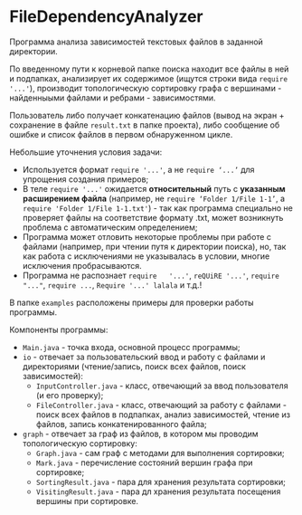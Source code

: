 # FileDependencyAnalyzer

Программа анализа зависимостей текстовых файлов в заданной директории.

По введенному пути к корневой папке поиска находит все файлы в ней и подпапках, анализирует их содержимое (ищутся строки вида `require '...'`), производит топологическую сортировку графа с вершинами - найденныыми файлами и ребрами - зависимостями.

Пользователь либо получает конкатенацию файлов (вывод на экран + сохранение в файле `result.txt` в папке проекта), либо сообщение об ошибке и список файлов в первом обнаруженном цикле.

Небольшие уточнения условия задачи:
- Используется формат `require '...'`, а не `require ‘...’` для упрощения создания примеров;
- В теле `require '...'` ожидается **относительный** путь с **указанным расширением файла** (например, не `require ‘Folder 1/File 1-1’`, а `require 'Folder 1/File 1-1.txt'`) - так как программа специально не проверяет файлы на соответствие формату .txt, может возникнуть проблема с автоматическим определением;
- Программа может отловить некоторые проблемы при работе с файлами (например, при чтении путя к директории поиска), но, так как работа с исключениями не указывалась в условии, многие исключения пробрасываются.
- Программа не распознает `require   '...'`, `reQUiRE '...'`, `require "..."`, `require ...`, `Require '...' lalala` и т.д.!

В папке `examples` расположены примеры для проверки работы программы.

Компоненты программы:
- `Main.java` - точка входа, основной процесс программы;
- `io` - отвечает за пользовательский ввод и работу с файлами и директориями (чтение/запись, поиск всех файлов, поиск зависимостей):
  - `InputController.java` - класс, отвечающий за ввод пользователя (и его проверку);
  - `FileController.java` - класс, отвечающий за работу с файлами - поиск всех файлов в подпапках, анализ зависимостей, чтение из файлов, запись конкатенированного файла;
- `graph` - отвечает за граф из файлов, в котором мы проводим топологическую сортировку:
  - `Graph.java` - сам граф с методами для выполнения сортировки;
  - `Mark.java` - перечисление состояний вершин графа при сортировке;
  - `SortingResult.java` - пара для хранения результата сортировки;
  - `VisitingResult.java` - пара дл хранения результата посещения вершины при сортировке.